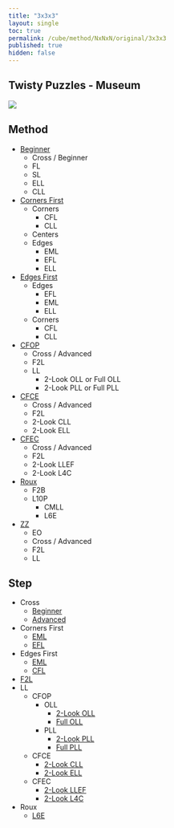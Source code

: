 ```yaml
---
title: "3x3x3"
layout: single
toc: true
permalink: /cube/method/NxNxN/original/3x3x3
published: true
hidden: false
---
```


<head>
  <base target="_self">
</head>



## Twisty Puzzles - Museum

<a target="_blank" href="https://twistypuzzles.com/app/museum/museum_showitem.php?pkey=2968">
  <img src="https://twistypuzzles.com/museum/large/02968-03.jpg">
</a>



## Method

- [Beginner](/cube/method/NxNxN/original/3x3x3/beginner)
  - Cross / Beginner
  - FL
  - SL
  - ELL
  - CLL
- [Corners First](/cube/method/NxNxN/original/3x3x3/corners_first)
  - Corners
    - CFL
    - CLL
  - Centers
  - Edges
    - EML
    - EFL
    - ELL
- [Edges First](/cube/method/NxNxN/original/3x3x3/edges_first)
  - Edges
    - EFL
    - EML
    - ELL
  - Corners
    - CFL
    - CLL
- [CFOP](/cube/method/NxNxN/original/3x3x3/cfop)
  - Cross / Advanced
  - F2L
  - LL
    - 2-Look OLL or Full OLL
    - 2-Look PLL or Full PLL
- [CFCE](/cube/method/NxNxN/original/3x3x3/cfce)
  - Cross / Advanced
  - F2L
  - 2-Look CLL
  - 2-Look ELL
- [CFEC](/cube/method/NxNxN/original/3x3x3/cfec)
  - Cross / Advanced
  - F2L
  - 2-Look LLEF
  - 2-Look L4C
- [Roux](/cube/method/NxNxN/original/3x3x3/roux)
  - F2B
  - L10P
    - CMLL
    - L6E
- [ZZ](/cube/method/NxNxN/original/3x3x3/zz)
  - EO
  - Cross / Advanced
  - F2L
  - LL



## Step

- Cross
  - [Beginner](/cube/method/NxNxN/original/3x3x3/cross/beginner)
  - [Advanced](/cube/method/NxNxN/original/3x3x3/cross/advanced)
- Corners First
  - [EML](/cube/method/NxNxN/original/3x3x3/corners_first/eml)
  - [EFL](/cube/method/NxNxN/original/3x3x3/corners_first/efl)
- Edges First
  - [EML](/cube/method/NxNxN/original/3x3x3/edges_first/eml)
  - [CFL](/cube/method/NxNxN/original/3x3x3/edges_first/cfl)
- [F2L](/cube/method/NxNxN/original/3x3x3/f2l)
- LL
  - CFOP
    - OLL
      - [2-Look OLL](/cube/method/NxNxN/original/3x3x3/2_look_oll)
      - [Full OLL](/cube/method/NxNxN/original/3x3x3/full_oll)
    - PLL
      - [2-Look PLL](/cube/method/NxNxN/original/3x3x3/2_look_pll)
      - [Full PLL](/cube/method/NxNxN/original/3x3x3/full_pll)
  - CFCE
    - [2-Look CLL](/cube/method/NxNxN/original/3x3x3/2_look_cll)
    - [2-Look ELL](/cube/method/NxNxN/original/3x3x3/2_look_ell)
  - CFEC
    - [2-Look LLEF](/cube/method/NxNxN/original/3x3x3/2_look_llef)
    - [2-Look L4C](/cube/method/NxNxN/original/3x3x3/2_look_l4c)
- Roux
  - [L6E](/cube/method/NxNxN/original/3x3x3/roux/l6e)
